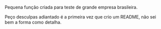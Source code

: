 Pequena função criada para teste de grande empresa brasileira.

Peço desculpas adiantado é a primeira vez que crio um README, não sei bem a forma como detalha.
